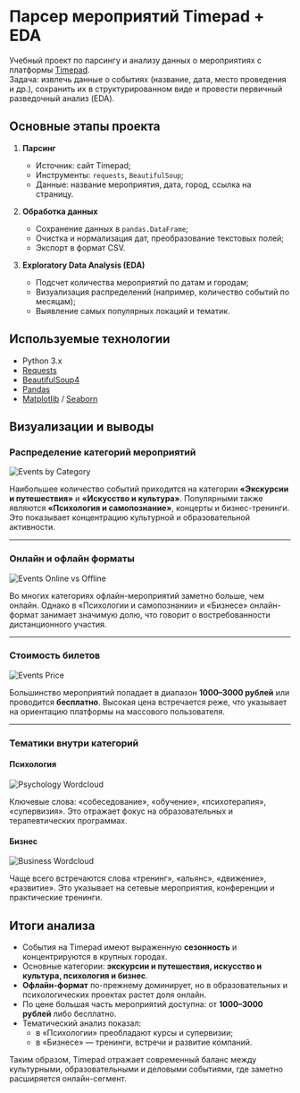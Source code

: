 # Парсер мероприятий Timepad + EDA

Учебный проект по парсингу и анализу данных о мероприятиях с платформы [Timepad](https://timepad.ru/).  
Задача: извлечь данные о событиях (название, дата, место проведения и др.), сохранить их в структурированном виде и провести первичный разведочный анализ (EDA).

## Основные этапы проекта

1. **Парсинг**
   - Источник: сайт Timepad;
   - Инструменты: `requests`, `BeautifulSoup`;
   - Данные: название мероприятия, дата, город, ссылка на страницу.

2. **Обработка данных**
   - Сохранение данных в `pandas.DataFrame`;
   - Очистка и нормализация дат, преобразование текстовых полей;
   - Экспорт в формат CSV.

3. **Exploratory Data Analysis (EDA)**
   - Подсчет количества мероприятий по датам и городам;
   - Визуализация распределений (например, количество событий по месяцам);
   - Выявление самых популярных локаций и тематик.

## Используемые технологии

- Python 3.x  
- [Requests](https://docs.python-requests.org/)  
- [BeautifulSoup4](https://www.crummy.com/software/BeautifulSoup/)  
- [Pandas](https://pandas.pydata.org/)  
- [Matplotlib](https://matplotlib.org/) / [Seaborn](https://seaborn.pydata.org/)  


## Визуализации и выводы

### Распределение категорий мероприятий
![Events by Category](images/events_category.jpg)

Наибольшее количество событий приходится на категории **«Экскурсии и путешествия»** и **«Искусство и культура»**. Популярными также являются **«Психология и самопознание»**, концерты и бизнес-тренинги. Это показывает концентрацию культурной и образовательной активности.

---

### Онлайн и офлайн форматы
![Events Online vs Offline](events_onlineoffline.jpg)

Во многих категориях офлайн-мероприятий заметно больше, чем онлайн. Однако в «Психологии и самопознании» и «Бизнесе» онлайн-формат занимает значимую долю, что говорит о востребованности дистанционного участия.

---

### Стоимость билетов
![Events Price](images/events_price.jpg)

Большинство мероприятий попадает в диапазон **1000–3000 рублей** или проводится **бесплатно**. Высокая цена встречается реже, что указывает на ориентацию платформы на массового пользователя.

---

### Тематики внутри категорий
#### Психология
![Psychology Wordcloud](cloud_psy.jpg)

Ключевые слова: «собеседование», «обучение», «психотерапия», «супервизия». Это отражает фокус на образовательных и терапевтических программах.

#### Бизнес
![Business Wordcloud](images/cloud_business.jpg)

Чаще всего встречаются слова «тренинг», «альянс», «движение», «развитие». Это указывает на сетевые мероприятия, конференции и практические тренинги.


## Итоги анализа

- События на Timepad имеют выраженную **сезонность** и концентрируются в крупных городах.  
- Основные категории: **экскурсии и путешествия, искусство и культура, психология и бизнес**.  
- **Офлайн-формат** по-прежнему доминирует, но в образовательных и психологических проектах растет доля онлайн.  
- По цене большая часть мероприятий доступна: от **1000–3000 рублей** либо бесплатно.  
- Тематический анализ показал:  
  - в «Психологии» преобладают курсы и супервизии;  
  - в «Бизнесе» — тренинги, встречи и развитие компаний.  

Таким образом, Timepad отражает современный баланс между культурными, образовательными и деловыми событиями, где заметно расширяется онлайн-сегмент.
